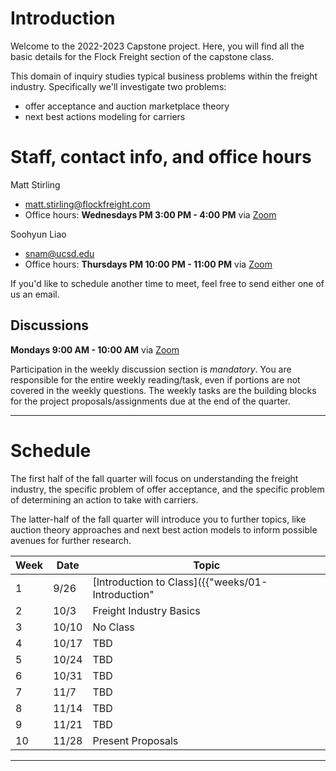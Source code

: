 # Introduction

Welcome to the 2022-2023 Capstone project. Here, you will find all the basic 
details for the Flock Freight section of the capstone class.

This domain of inquiry studies typical business problems within the freight 
industry. Specifically we'll investigate two problems:
* offer acceptance and auction marketplace theory
* next best actions modeling for carriers

# Staff, contact info, and office hours

Matt Stirling
* matt.stirling@flockfreight.com
* Office hours: **Wednesdays PM 3:00 PM - 4:00 PM** via [Zoom](https://zoom.us/j/97306913184)

Soohyun Liao
* snam@ucsd.edu
* Office hours: **Thursdays PM 10:00 PM - 11:00 PM** via [Zoom]() 

If you'd like to schedule another time to meet, feel free to send either one of us an email. 

## Discussions

**Mondays 9:00 AM - 10:00 AM** via [Zoom](https://zoom.us/j/95627520847)

Participation in the weekly discussion section is *mandatory*. You are 
responsible for the entire weekly reading/task, even if
portions are not covered in the weekly questions. The weekly tasks are
the building blocks for the project proposals/assignments due at the
end of the quarter.

---

# Schedule

The first half of the fall quarter will focus on understanding the 
freight industry, the specific problem of offer acceptance, and the specific
problem of determining an action to take with carriers. 

The latter-half of the fall quarter will introduce you to further topics,
like auction theory approaches and next best action models to inform possible
avenues for further research.

|Week|Date|Topic|
|--|--|--|
|1|9/26|[Introduction to Class]({{"weeks/01-Introduction" | absolute_url }})|
|2|10/3|Freight Industry Basics
|3|10/10|No Class
|4|10/17|TBD
|5|10/24|TBD
|6|10/31|TBD
|7|11/7|TBD
|8|11/14|TBD
|9|11/21|TBD
|10|11/28|Present Proposals|

---
